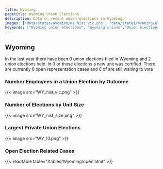 ```yaml
---
title: Wyoming
pagetitle: Wyoming Union Elections
description: Data on recent union elections in Wyoming.
images: ['data/states/Wyoming/WY_hist_vic.png', 'data/states/Wyoming/WY_hist_size.png', 'data/states/Wyoming/WY_10.png']
keywords: ["Wyoming union elections", "Wyoming unions","Union elections"]
---
```

##  Wyoming

In the last year there have been 0 union elections filed in Wyoming and 2 union elections held. In 0 of those elections a new unit was certified. There are currently 0 open representation cases and 0 of are still waiting to vote

### Number Employees in a Union Election by Outcome
{{< image src="WY_hist_vic.png" >}}

### Number of Elections by Unit Size
{{< image src="WY_hist_size.png" >}}

### Largest Private Union Elections
{{< image src="WY_10.png" >}}

### Open Election Related Cases
{{< readtable table="/tables/Wyoming/open.html" >}}

